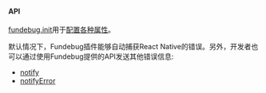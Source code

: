 #### API

[fundebug.init](./init.md)用于[配置各种属性](../customize/index.md)。

默认情况下，Fundebug插件能够自动捕获React Native的错误。另外，开发者也可以通过使用Fundebug提供的API发送其他错误信息:

- [notify](./notify.md)
- [notifyError](./notifyerror.md)